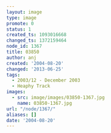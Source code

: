 ```yaml
---
layout: image
type: image
promote: 0
status: 1
created_ts: 1093016668
changed_ts: 1372159464
node_id: 1367
title: 03850
author: anj
created: '2004-08-20'
changed: '2013-06-25'
tags:
  - 2003/12 - December 2003
  - Heaphy Track
images:
  - src: image/images/03850-1367.jpg
    name: 03850-1367.jpg
url: "/node/1367/"
aliases: []
date: '2004-08-20'
---
```



